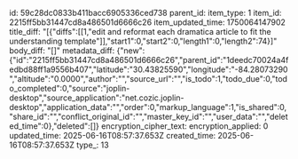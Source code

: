 id: 59c28dc0833b411bacc6905336ced738
parent_id: 
item_type: 1
item_id: 2215ff5bb31447cd8a486501d6666c26
item_updated_time: 1750064147902
title_diff: "[{\"diffs\":[[1,\"edit and reformat each dramatica article to fit the understanding template\"]],\"start1\":0,\"start2\":0,\"length1\":0,\"length2\":74}]"
body_diff: "[]"
metadata_diff: {"new":{"id":"2215ff5bb31447cd8a486501d6666c26","parent_id":"1deedc70024a4fedbd88ff1a9556b407","latitude":"30.43825590","longitude":"-84.28073290","altitude":"0.0000","author":"","source_url":"","is_todo":1,"todo_due":0,"todo_completed":0,"source":"joplin-desktop","source_application":"net.cozic.joplin-desktop","application_data":"","order":0,"markup_language":1,"is_shared":0,"share_id":"","conflict_original_id":"","master_key_id":"","user_data":"","deleted_time":0},"deleted":[]}
encryption_cipher_text: 
encryption_applied: 0
updated_time: 2025-06-16T08:57:37.653Z
created_time: 2025-06-16T08:57:37.653Z
type_: 13